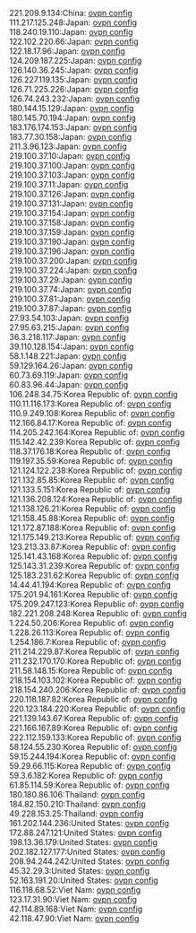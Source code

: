 221.209.9.134:China: [ovpn config](vpn/221_209_9_134.ovpn)  
111.217.125.248:Japan: [ovpn config](vpn/111_217_125_248.ovpn)  
118.240.19.110:Japan: [ovpn config](vpn/118_240_19_110.ovpn)  
122.102.220.66:Japan: [ovpn config](vpn/122_102_220_66.ovpn)  
122.18.17.96:Japan: [ovpn config](vpn/122_18_17_96.ovpn)  
124.209.187.225:Japan: [ovpn config](vpn/124_209_187_225.ovpn)  
126.140.36.245:Japan: [ovpn config](vpn/126_140_36_245.ovpn)  
126.227.119.135:Japan: [ovpn config](vpn/126_227_119_135.ovpn)  
126.71.225.226:Japan: [ovpn config](vpn/126_71_225_226.ovpn)  
126.74.243.232:Japan: [ovpn config](vpn/126_74_243_232.ovpn)  
180.144.15.129:Japan: [ovpn config](vpn/180_144_15_129.ovpn)  
180.145.70.194:Japan: [ovpn config](vpn/180_145_70_194.ovpn)  
183.176.174.153:Japan: [ovpn config](vpn/183_176_174_153.ovpn)  
183.77.30.158:Japan: [ovpn config](vpn/183_77_30_158.ovpn)  
211.3.96.123:Japan: [ovpn config](vpn/211_3_96_123.ovpn)  
219.100.37.10:Japan: [ovpn config](vpn/219_100_37_10.ovpn)  
219.100.37.100:Japan: [ovpn config](vpn/219_100_37_100.ovpn)  
219.100.37.103:Japan: [ovpn config](vpn/219_100_37_103.ovpn)  
219.100.37.11:Japan: [ovpn config](vpn/219_100_37_11.ovpn)  
219.100.37.126:Japan: [ovpn config](vpn/219_100_37_126.ovpn)  
219.100.37.131:Japan: [ovpn config](vpn/219_100_37_131.ovpn)  
219.100.37.154:Japan: [ovpn config](vpn/219_100_37_154.ovpn)  
219.100.37.158:Japan: [ovpn config](vpn/219_100_37_158.ovpn)  
219.100.37.159:Japan: [ovpn config](vpn/219_100_37_159.ovpn)  
219.100.37.190:Japan: [ovpn config](vpn/219_100_37_190.ovpn)  
219.100.37.196:Japan: [ovpn config](vpn/219_100_37_196.ovpn)  
219.100.37.200:Japan: [ovpn config](vpn/219_100_37_200.ovpn)  
219.100.37.224:Japan: [ovpn config](vpn/219_100_37_224.ovpn)  
219.100.37.29:Japan: [ovpn config](vpn/219_100_37_29.ovpn)  
219.100.37.74:Japan: [ovpn config](vpn/219_100_37_74.ovpn)  
219.100.37.81:Japan: [ovpn config](vpn/219_100_37_81.ovpn)  
219.100.37.87:Japan: [ovpn config](vpn/219_100_37_87.ovpn)  
27.93.54.103:Japan: [ovpn config](vpn/27_93_54_103.ovpn)  
27.95.63.215:Japan: [ovpn config](vpn/27_95_63_215.ovpn)  
36.3.218.117:Japan: [ovpn config](vpn/36_3_218_117.ovpn)  
39.110.128.154:Japan: [ovpn config](vpn/39_110_128_154.ovpn)  
58.1.148.221:Japan: [ovpn config](vpn/58_1_148_221.ovpn)  
59.129.164.26:Japan: [ovpn config](vpn/59_129_164_26.ovpn)  
60.73.69.119:Japan: [ovpn config](vpn/60_73_69_119.ovpn)  
60.83.96.44:Japan: [ovpn config](vpn/60_83_96_44.ovpn)  
106.248.34.75:Korea Republic of: [ovpn config](vpn/106_248_34_75.ovpn)  
110.11.116.173:Korea Republic of: [ovpn config](vpn/110_11_116_173.ovpn)  
110.9.249.108:Korea Republic of: [ovpn config](vpn/110_9_249_108.ovpn)  
112.166.84.17:Korea Republic of: [ovpn config](vpn/112_166_84_17.ovpn)  
114.205.242.164:Korea Republic of: [ovpn config](vpn/114_205_242_164.ovpn)  
115.142.42.239:Korea Republic of: [ovpn config](vpn/115_142_42_239.ovpn)  
118.37.176.18:Korea Republic of: [ovpn config](vpn/118_37_176_18.ovpn)  
119.197.35.59:Korea Republic of: [ovpn config](vpn/119_197_35_59.ovpn)  
121.124.122.238:Korea Republic of: [ovpn config](vpn/121_124_122_238.ovpn)  
121.132.85.85:Korea Republic of: [ovpn config](vpn/121_132_85_85.ovpn)  
121.133.5.151:Korea Republic of: [ovpn config](vpn/121_133_5_151.ovpn)  
121.136.208.124:Korea Republic of: [ovpn config](vpn/121_136_208_124.ovpn)  
121.138.126.21:Korea Republic of: [ovpn config](vpn/121_138_126_21.ovpn)  
121.158.45.88:Korea Republic of: [ovpn config](vpn/121_158_45_88.ovpn)  
121.172.87.188:Korea Republic of: [ovpn config](vpn/121_172_87_188.ovpn)  
121.175.149.213:Korea Republic of: [ovpn config](vpn/121_175_149_213.ovpn)  
123.213.33.87:Korea Republic of: [ovpn config](vpn/123_213_33_87.ovpn)  
125.141.43.168:Korea Republic of: [ovpn config](vpn/125_141_43_168.ovpn)  
125.143.31.239:Korea Republic of: [ovpn config](vpn/125_143_31_239.ovpn)  
125.183.231.62:Korea Republic of: [ovpn config](vpn/125_183_231_62.ovpn)  
14.44.41.194:Korea Republic of: [ovpn config](vpn/14_44_41_194.ovpn)  
175.201.94.161:Korea Republic of: [ovpn config](vpn/175_201_94_161.ovpn)  
175.209.247.123:Korea Republic of: [ovpn config](vpn/175_209_247_123.ovpn)  
182.221.208.248:Korea Republic of: [ovpn config](vpn/182_221_208_248.ovpn)  
1.224.50.206:Korea Republic of: [ovpn config](vpn/1_224_50_206.ovpn)  
1.228.26.113:Korea Republic of: [ovpn config](vpn/1_228_26_113.ovpn)  
1.254.186.7:Korea Republic of: [ovpn config](vpn/1_254_186_7.ovpn)  
211.214.229.87:Korea Republic of: [ovpn config](vpn/211_214_229_87.ovpn)  
211.232.170.170:Korea Republic of: [ovpn config](vpn/211_232_170_170.ovpn)  
211.58.148.15:Korea Republic of: [ovpn config](vpn/211_58_148_15.ovpn)  
218.154.103.102:Korea Republic of: [ovpn config](vpn/218_154_103_102.ovpn)  
218.154.240.206:Korea Republic of: [ovpn config](vpn/218_154_240_206.ovpn)  
220.118.187.82:Korea Republic of: [ovpn config](vpn/220_118_187_82.ovpn)  
220.123.184.220:Korea Republic of: [ovpn config](vpn/220_123_184_220.ovpn)  
221.139.143.67:Korea Republic of: [ovpn config](vpn/221_139_143_67.ovpn)  
221.166.167.89:Korea Republic of: [ovpn config](vpn/221_166_167_89.ovpn)  
222.112.159.133:Korea Republic of: [ovpn config](vpn/222_112_159_133.ovpn)  
58.124.55.230:Korea Republic of: [ovpn config](vpn/58_124_55_230.ovpn)  
59.15.244.194:Korea Republic of: [ovpn config](vpn/59_15_244_194.ovpn)  
59.29.66.115:Korea Republic of: [ovpn config](vpn/59_29_66_115.ovpn)  
59.3.6.182:Korea Republic of: [ovpn config](vpn/59_3_6_182.ovpn)  
61.85.114.59:Korea Republic of: [ovpn config](vpn/61_85_114_59.ovpn)  
180.180.86.106:Thailand: [ovpn config](vpn/180_180_86_106.ovpn)  
184.82.150.210:Thailand: [ovpn config](vpn/184_82_150_210.ovpn)  
49.228.153.25:Thailand: [ovpn config](vpn/49_228_153_25.ovpn)  
161.202.144.236:United States: [ovpn config](vpn/161_202_144_236.ovpn)  
172.88.247.121:United States: [ovpn config](vpn/172_88_247_121.ovpn)  
198.13.36.179:United States: [ovpn config](vpn/198_13_36_179.ovpn)  
202.182.127.177:United States: [ovpn config](vpn/202_182_127_177.ovpn)  
208.94.244.242:United States: [ovpn config](vpn/208_94_244_242.ovpn)  
45.32.29.3:United States: [ovpn config](vpn/45_32_29_3.ovpn)  
52.163.191.20:United States: [ovpn config](vpn/52_163_191_20.ovpn)  
116.118.68.52:Viet Nam: [ovpn config](vpn/116_118_68_52.ovpn)  
123.17.31.90:Viet Nam: [ovpn config](vpn/123_17_31_90.ovpn)  
42.114.89.168:Viet Nam: [ovpn config](vpn/42_114_89_168.ovpn)  
42.118.47.90:Viet Nam: [ovpn config](vpn/42_118_47_90.ovpn)  
